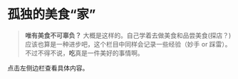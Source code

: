# 孤独的美食“家”

> **唯有美食不可辜负？** 大概是这样的。自己学着去做美食和品尝美食(探店？)应该也算是一种进步吧，这个栏目中同样会记录一些经验（妙手 or 踩雷）。不过不得不说，**吃**真是一件美好的事情啊。

点击左侧边栏查看具体内容。